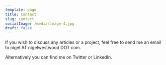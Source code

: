 ```yaml
---
template: page
title: Contact
slug: contact
socialImage: /media/image-4.jpg
draft: false
---
```

If you wish to discuss any articles or a project, feel free to send me an email to nigel AT nigelwestwood DOT com. 

Alternatively you can find me on Twitter or LinkedIn.